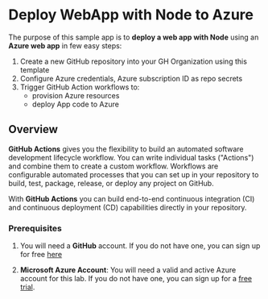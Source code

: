 # Deploy WebApp with Node to Azure 

The purpose of this sample app is to **deploy a web app with Node** using an **Azure web app** in few easy steps:

1. Create a new GitHub repository into your GH Organization using this template 
1. Configure Azure credentials, Azure subscription ID as repo secrets
1. Trigger GitHub Action workflows to:
    - provision Azure resources
    - deploy App code to Azure

## Overview

**GitHub Actions** gives you the flexibility to build an automated software development lifecycle workflow. You can write individual tasks ("Actions") and combine them to create a custom workflow. Workflows are configurable automated processes that you can set up in your repository to build, test, package, release, or deploy any project on GitHub.

With **GitHub Actions** you can build end-to-end continuous integration (CI) and continuous deployment (CD) capabilities directly in your repository. 

### Prerequisites

1. You will need a **GitHub** account. If you do not have one, you can sign up for free [here](https://github.com/join)

1. **Microsoft Azure Account**: You will need a valid and active Azure account for this lab. If you do not have one, you can sign up for a [free trial](https://azure.microsoft.com/en-us/free/).
